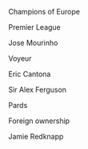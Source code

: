 Champions of Europe

Premier League

Jose Mourinho

Voyeur

Eric Cantona

Sir Alex Ferguson

Pards

Foreign ownership

Jamie Redknapp

